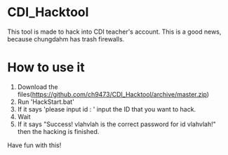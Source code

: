 # CDI_Hacktool
This tool is made to hack into CDI teacher's account.
This is a good news, because chungdahm has trash firewalls.

# How to use it
1. Download the files(https://github.com/ch9473/CDI_Hacktool/archive/master.zip)
2. Run 'HackStart.bat'
3. If it says 'please input id : ' input the ID that you want to hack.
4. Wait
5. If it says "Success! vlahvlah is the correct password for id vlahvlah!" then the hacking is finished.

Have fun with this!
